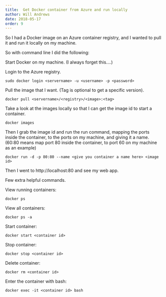 ```yaml
---
title:  Get Docker container from Azure and run locally
author: Will Andrews
date: 2018-05-17
order: 9
---
```


So I had a Docker image on an Azure container registry, and I wanted to pull it and run it locally on my machine.

So with command line I did the following:

Start Docker on my machine. (I always forget this....)

Login to the Azure registry.
```
sudo docker login <servername> -u <username> -p <password>
```

Pull the image that I want. (Tag is optional to get a specific version).

```
docker pull <servername>/<registry>/<image>:<tag>
```

Take a look at the images locally so that I can get the image id to start a container.

```
docker images
```

Then I grab the image id and run the run command, mapping the ports inside the container, to the ports on my machine, and giving it a name.
(60:80 means map port 80 inside the container, to port 60 on my machine as an example)

```
docker run -d -p 80:80 --name <give you container a name here> <image id>
```

Then I went to  http://localhost:80 and see my web app.

Few extra helpful commands.

View running containers:
```
docker ps
```

View all containers:
```
docker ps -a
```

Start container:
```
docker start <container id>
```

Stop container:
```
docker stop <container id>
```

Delete container:
```
docker rm <container id>
```

Enter the container with bash:
```
docker exec -it <container id> bash
```


